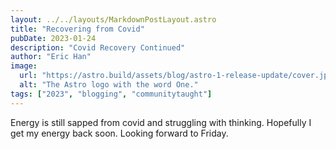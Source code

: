 ```yaml
---
layout: ../../layouts/MarkdownPostLayout.astro
title: "Recovering from Covid"
pubDate: 2023-01-24
description: "Covid Recovery Continued"
author: "Eric Han"
image:
  url: "https://astro.build/assets/blog/astro-1-release-update/cover.jpeg"
  alt: "The Astro logo with the word One."
tags: ["2023", "blogging", "communitytaught"]
---
```


Energy is still sapped from covid and struggling with thinking. Hopefully I get my energy back soon. Looking forward to Friday.
